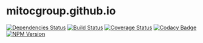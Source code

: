 # mitocgroup.github.io

[![Dependencies Status](https://david-dm.org/MitocGroup/mitocgroup.github.io.svg?branch=master)](https://david-dm.org/MitocGroup/mitocgroup.github.io)
[![Build Status](https://travis-ci.org/MitocGroup/mitocgroup.github.io.svg?branch=master)](https://travis-ci.org/MitocGroup/mitocgroup.github.io)
[![Coverage Status](https://coveralls.io/repos/MitocGroup/mitocgroup.github.io/badge.svg)](https://coveralls.io/r/MitocGroup/mitocgroup.github.io)
[![Codacy Badge](https://www.codacy.com/project/badge/ec084c309f8f451eb75ef99c5eea5e97)](https://www.codacy.com/app/eistrati/mitocgroup-github-io)
[![NPM Version](https://badge.fury.io/js/@mitocgroup/deep-framework.svg)](https://npmjs.org/package/@mitocgroup/deep-framework)
